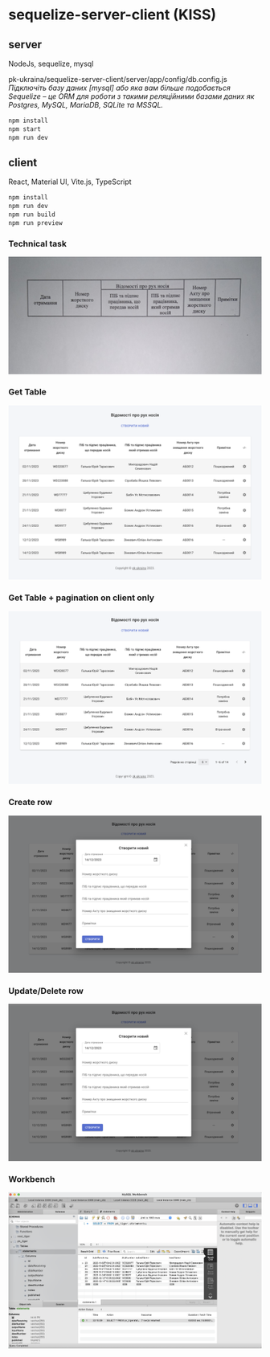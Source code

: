 # sequelize-server-client (KISS)

## server

NodeJs, sequelize, mysql

pk-ukraina/sequelize-server-client/server/app/config/db.config.js
*Підключіть базу даних [mysql] або яка вам більше подобається*
*Sequelize – це ORM для роботи з такими реляційними базами даних як Postgres, MySQL, MariaDB, SQLite та MSSQL.*

```bash
npm install
npm start
npm run dev
```

## client

React, Material UI, Vite.js, TypeScript

```bash
npm install
npm run dev
npm run build
npm run preview
```

### Technical task

![Technical task](https://github.com/maxmax/pk-ukraina/raw/main/sequelize-server-client/docs/tz.png)

### Get Table

![Get Table](https://github.com/maxmax/pk-ukraina/raw/main/sequelize-server-client/docs/get.png)

### Get Table + pagination on client only

![Get Table](https://github.com/maxmax/pk-ukraina/raw/main/sequelize-server-client/docs/get-pagination.png)

### Create row

![Create row](https://github.com/maxmax/pk-ukraina/raw/main/sequelize-server-client/docs/create.png)

### Update/Delete row

![Update/Delete row](https://github.com/maxmax/pk-ukraina/raw/main/sequelize-server-client/docs/create.png)

### Workbench

![Workbench](https://github.com/maxmax/pk-ukraina/raw/main/sequelize-server-client/docs/workbench.png)
